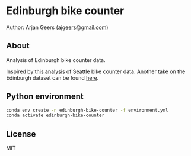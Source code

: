 # Edinburgh bike counter

Author: Arjan Geers (ajgeers@gmail.com)


## About

Analysis of Edinburgh bike counter data.

Inspired by [this analysis](https://jakevdp.github.io/blog/2015/07/23/learning-seattles-work-habits-from-bicycle-counts/) of Seattle bike counter data. Another take on the Edinburgh dataset can be found [here](https://github.com/JustinMatters/EdinburghBikeData).


## Python environment

```sh
conda env create -n edinburgh-bike-counter -f environment.yml
conda activate edinburgh-bike-counter
```


## License

MIT
